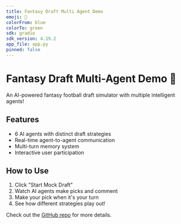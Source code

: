 ```yaml
---
title: Fantasy Draft Multi Agent Demo
emoji: 🏈
colorFrom: blue
colorTo: green
sdk: gradio
sdk_version: 4.19.2
app_file: app.py
pinned: false
---
```


# Fantasy Draft Multi-Agent Demo 🏈

An AI-powered fantasy football draft simulator with multiple intelligent agents!

## Features
- 6 AI agents with distinct draft strategies
- Real-time agent-to-agent communication
- Multi-turn memory system
- Interactive user participation

## How to Use
1. Click "Start Mock Draft"
2. Watch AI agents make picks and comment
3. Make your pick when it's your turn
4. See how different strategies play out!

Check out the [GitHub repo](https://github.com/alexmeckes/fantasydraft) for more details.
